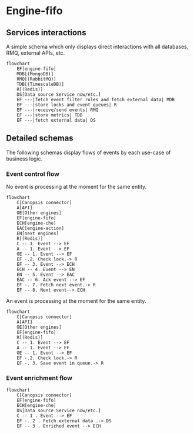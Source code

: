 # Engine-fifo

## Services interactions

A simple schema which only displays direct interactions with all databases, RMQ, external APIs, etc.

```mermaid
flowchart
    EF[engine-fifo]
    MDB[(MongoDB)]
    RMQ[(RabbitMQ)]
    TDB[(TimescaleDB)]
    R[(Redis)]
    DS[Data source Service now/etc.]
    EF ---|fetch event filter rules and fetch external data| MDB
    EF ---|store locks and event queues| R
    EF ---|receive/send events| RMQ
    EF ---|store metrics| TDB
    EF ---|fetch external data| DS
```

## Detailed schemas

The following schemas display flows of events by each use-case of business logic.

### Event control flow

No event is processing at the moment for the same entity.

```mermaid
flowchart
    C[Canopsis connector]
    A[API]
    OE[Other engines]
    EF[engine-fifo]
    ECH[engine-che]
    EAC[engine-action]
    EN[next engines]
    R[(Redis)]
    C -- 1. Event --> EF
    A -- 1. Event --> EF
    OE -- 1. Event --> EF
    EF -.2. Check lock.-> R
    EF -- 3. Event --> ECH
    ECH -- 4. Event --> EN
    EN -- 5. Event --> EAC
    EAC -- 6. Ack event --> EF
    EF -. 7. Fetch next event.-> R
    EF -- 8. Next event--> ECH
```

An event is processing at the moment for the same entity.

```mermaid
flowchart
    C[Canopsis connector]
    A[API]
    OE[Other engines]
    EF[engine-fifo]
    R[(Redis)]
    C -- 1. Event --> EF
    A -- 1. Event --> EF
    OE -- 1. Event --> EF
    EF -.2. Check lock.-> R
    EF -. 3. Save event in queue.-> R
```

### Event enrichment flow

```mermaid
flowchart
    C[Canopsis connector]
    EF[engine-fifo]
    ECH[engine-che]
    DS[Data source Service now/etc.]
    C -- 1 . Event --> EF
    EF -. 2 . Fetch external data .-> DS
    EF -- 3 . Enriched event --> ECH
```
